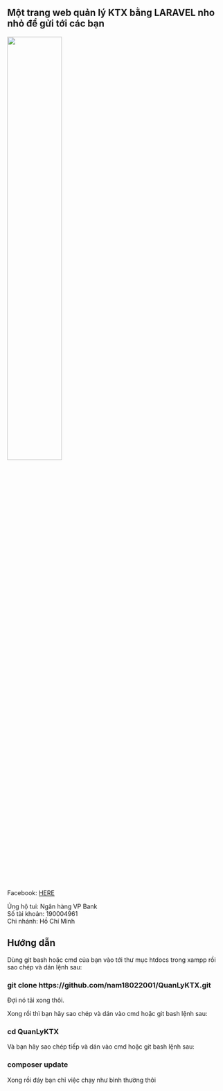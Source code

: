 ## Một trang web quản lý KTX bằng LARAVEL nho nhỏ để gửi tới các bạn
<img src="https://lh3.googleusercontent.com/SjVIGjYKtBPIV7gs9_xwH_QO8h2Ywqt0r-BGQlIpZSwJQY8HofVQ6ndvFiLVIBGU9Bl5MWugRIhI4gr8_3Hss4R7P0xsb5tAZwqKahM6_YVKjywYlK4odMETP20pZPSfNOdFC-8wfTAe4WbWkskzi7kqMYvNel0hIEJHggTvbirOsCZb9NIWgXmtrr7Ubi2uLVRRYZvjz8GJnquC5_MCZaa05iwWwpfSrWli23cOWDaqMjP1T-uLdOkDptIiPUxPuO1YNW-CkHVXgaT_cl5is9WNy7ACPSVAqigZSP_r3RHaZn5vH2L4Y9RRJEfmg74hNJTY4EOBpozWQYgsjARsN5URgdJ_cJZBNByWvctEzV-_9NU5fzH4d5WyW55kxT8FYxRC5nbvWYZKW_8Dq6QhwXo49DLDMGsOLOu2hDYe9741HxuV4OckRK2MhIlxXeUOlk1raWOFR6AZnRMyQkTYFKGQ9Sgw-Wad3QTAJkZebmQUoXyNBC2Ww-TuqbN9cCxLZkb5a9wRs8sEAaOFzWz6recuDa32u_lWnHJkUguyNycKjTPY1wB4tg-zbcHhWj-tJ5_Xvi0eczTAgBgogetZcMmy38LRPilWjARsHk68Lyetm6Tr0-eMfgHRYJz_5ogE44rfJkbkojHlviV2V_Y1Jgl9Gu1SYiEPIJU-FLj9XLmYFJk6GALGfhmouNQhbg=s914-no?authuser=0" alt="" width="50%">
<p>Facebook: <a href="https://facebook.com/nam1822001">HERE</a></p>
 <p>Ủng hộ tui:  Ngân hàng VP Bank<br>
    Số tài khoản: 190004961<br>
    Chi nhánh:  Hồ Chí Minh
</p>

## Hướng dẫn
<p>Dùng git bash hoặc cmd của bạn vào tới thư mục htdocs trong xampp rồi sao chép và dán lệnh sau: </p>
<h3>git clone https://github.com/nam18022001/QuanLyKTX.git</h3>
<p>Đợi nó tải xong thôi.</p>
<p>Xong rồi thì bạn hãy sao chép và dán vào cmd hoặc git bash lệnh sau: </p>
<h3>cd QuanLyKTX</h3>
<p>Và bạn hãy sao chép tiếp và dán vào cmd hoặc git bash lệnh sau:</p>
<h3>composer update</h3>
<p>Xong rồi đáy bạn chỉ việc chạy như bình thường thôi</p>